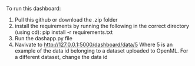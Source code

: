To run this dashboard:

1. Pull this github or download the .zip folder
2. install the requirements by running the following in the correct directory (using cd): pip install -r requirements.txt
3. Run the dashapp.py file
4. Navivate to http://127.0.0.1:5000/dashboard/data/5
   Where 5 is an example of the data id belonging to a dataset uploaded to OpenML. For a different dataset, change the data id
